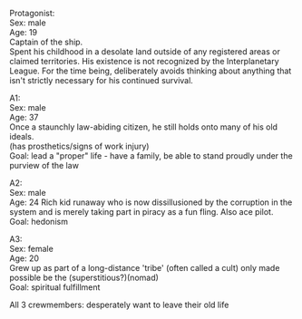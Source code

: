 Protagonist:  
Sex: male  
Age: 19  
Captain of the ship.  
Spent his childhood in a desolate land outside of any registered areas or claimed territories. His existence is not recognized by the Interplanetary League. For the time being, deliberately avoids thinking about anything that isn't strictly necessary for his continued survival.

A1:  
Sex: male  
Age: 37  
Once a staunchly law-abiding citizen, he still holds onto many of his old ideals.  
(has prosthetics/signs of work injury)  
Goal: lead a "proper" life - have a family, be able to stand proudly under the purview of the law

A2:  
Sex: male  
Age: 24 
Rich kid runaway who is now dissillusioned by the corruption in the system and is merely taking part in piracy as a fun fling. Also ace pilot.  
Goal: hedonism

A3:  
Sex: female  
Age: 20  
Grew up as part of a long-distance 'tribe' (often called a cult) only made possible be the 
(superstitious?)(nomad)  
Goal: spiritual fulfillment

All 3 crewmembers: desperately want to leave their old life